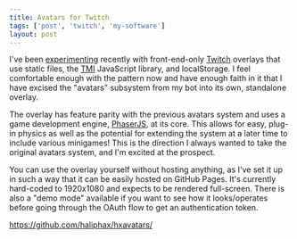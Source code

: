 ```yaml
---
title: Avatars for Twitch
tags: ['post', 'twitch', 'my-software']
layout: post
---
```


I've been [experimenting] recently with front-end-only [Twitch] overlays that
use static files, the [TMI] JavaScript library, and localStorage. I feel
comfortable enough with the pattern now and have enough faith in it that I have
excised the "avatars" subsystem from my bot into its own, standalone overlay.

The overlay has feature parity with the previous avatars system and uses a
game development engine, [PhaserJS], at its core. This allows for easy, plug-in
physics as well as the potential for extending the system at a later time to
include various minigames! This is the direction I always wanted to take the
original avatars system, and I'm excited at the prospect.

You can use the overlay yourself without hosting anything, as I've set it up in
such a way that it can be easily hosted on GitHub Pages. It's currently
hard-coded to 1920x1080 and expects to be rendered full-screen. There is also a
"demo mode" available if you want to see how it looks/operates before going
through the OAuth flow to get an authentication token.

https://github.com/haliphax/hxavatars/


[experimenting]: /2021/09/a-chat-bot-in-your-browser/
[Twitch]: https://www.twitch.tv
[TMI]: https://github.com/tmijs/tmi.js
[PhaserJS]: https://phaser.io
